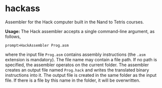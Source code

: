 # hackass

Assembler for the Hack computer built in the Nand to Tetris courses.

**Usage:** The Hack assembler accepts a single command-line argument, as follows,

``prompt>HackAssembler Prog.asm``

where the input file ``Prog.asm`` contains assembly instructions (the ``.asm`` extension is mandatory). The file name
may contain a file path. If no path is specified, the assembler operatos on the current folder. The assembler creates an
output file named ``Prog.hack`` and writes the translated binary instructions into it. The output file is created in the
same folder as the input file. If there is a file by this name in the folder, it will be overwritten.
